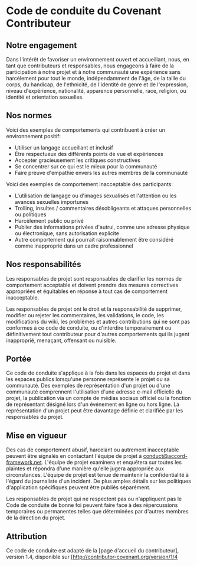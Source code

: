 # Code de conduite du Covenant Contributeur

## Notre engagement

Dans l'intérêt de favoriser un environnement ouvert et accueillant, nous, en tant que contributeurs et responsables, nous engageons à faire de la participation à notre projet et à notre communauté une expérience sans harcèlement pour tout le monde, indépendamment de l'âge, de la taille du corps, du handicap, de l'ethnicité, de l'identité de genre et de l'expression, niveau d'expérience, nationalité, apparence personnelle, race, religion, ou identité et orientation sexuelles.

## Nos normes

Voici des exemples de comportements qui contribuent à créer un environnement positif:

* Utiliser un langage accueillant et inclusif
* Être respectueux des différents points de vue et expériences
* Accepter gracieusement les critiques constructives
* Se concentrer sur ce qui est le mieux pour la communauté
* Faire preuve d'empathie envers les autres membres de la communauté

Voici des exemples de comportement inacceptable des participants:

* L'utilisation de langage ou d'images sexualisés et l'attention ou les avances sexuelles importunes
* Trolling, insultes / commentaires désobligeants et attaques personnelles ou politiques
* Harcèlement public ou privé
* Publier des informations privées d'autrui, comme une adresse physique ou électronique, sans autorisation explicite
* Autre comportement qui pourrait raisonnablement être considéré comme inapproprié dans un cadre professionnel

## Nos responsabilités

Les responsables de projet sont responsables de clarifier les normes de comportement acceptable et doivent prendre des mesures correctives appropriées et équitables en réponse à tout cas de comportement inacceptable.

Les responsables de projet ont le droit et la responsabilité de supprimer, modifier ou rejeter les commentaires, les validations, le code, les modifications du wiki, les problèmes et autres contributions qui ne sont pas conformes à ce code de conduite, ou d'interdire temporairement ou définitivement tout contributeur pour d'autres comportements qui ils jugent inapproprié, menaçant, offensant ou nuisible.

## Portée

Ce code de conduite s'applique à la fois dans les espaces du projet et dans les espaces publics lorsqu'une personne représente le projet ou sa communauté. Des exemples de représentation d'un projet ou d'une communauté comprennent l'utilisation d'une adresse e-mail officielle du projet, la publication via un compte de médias sociaux officiel ou la fonction de représentant désigné lors d'un événement en ligne ou hors ligne. La représentation d'un projet peut être davantage définie et clarifiée par les responsables du projet.

## Mise en vigueur

Des cas de comportement abusif, harcelant ou autrement inacceptable peuvent être signalés en contactant l'équipe de projet à conduct@accord-framework.net. L'équipe de projet examinera et enquêtera sur toutes les plaintes et répondra d'une manière qu'elle jugera appropriée aux circonstances. L'équipe de projet est tenue de maintenir la confidentialité à l'égard du journaliste d'un incident. De plus amples détails sur les politiques d'application spécifiques peuvent être publiés séparément.

Les responsables de projet qui ne respectent pas ou n'appliquent pas le Code de conduite de bonne foi peuvent faire face à des répercussions temporaires ou permanentes telles que déterminées par d'autres membres de la direction du projet.

## Attribution

Ce code de conduite est adapté de la [page d'accueil du contributeur], version 1.4, disponible sur [http://contributor-covenant.org/version/1/4

[page d'accueil]: http://contributor-covenant.org
[version]: http://contributor-covenant.org/version/1/4/

